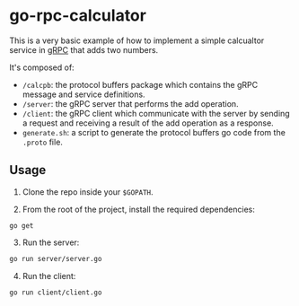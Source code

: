 # go-rpc-calculator

This is a very basic example of how to implement a simple calcualtor service in [gRPC](https://grpc.io) that adds two numbers.

It's composed of:

- `/calcpb`: the protocol buffers package which contains the gRPC message and service definitions.
- `/server`: the gRPC server that performs the add operation.
- `/client`: the gRPC client which communicate with the server by sending a request and receiving a result of the add operation as a response.
- `generate.sh`: a script to generate the protocol buffers go code from the `.proto` file. 


## Usage

1. Clone the repo inside your `$GOPATH`.

2. From the root of the project, install the required dependencies:
```
go get
```

3. Run the server:
```bash
go run server/server.go
```

4. Run the client:
 ```bash
go run client/client.go
```
